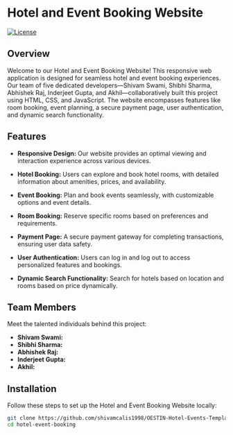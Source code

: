 # Hotel and Event Booking Website

[![License](https://img.shields.io/badge/license-MIT-blue.svg)](LICENSE)

## Overview

Welcome to our Hotel and Event Booking Website! This responsive web application is designed for seamless hotel and event booking experiences. Our team of five dedicated developers—Shivam Swami, Shibhi Sharma, Abhishek Raj, Inderjeet Gupta, and Akhil—collaboratively built this project using HTML, CSS, and JavaScript. The website encompasses features like room booking, event planning, a secure payment page, user authentication, and dynamic search functionality.

## Features

- **Responsive Design:** Our website provides an optimal viewing and interaction experience across various devices.

- **Hotel Booking:** Users can explore and book hotel rooms, with detailed information about amenities, prices, and availability.

- **Event Booking:** Plan and book events seamlessly, with customizable options and event details.

- **Room Booking:** Reserve specific rooms based on preferences and requirements.

- **Payment Page:** A secure payment gateway for completing transactions, ensuring user data safety.

- **User Authentication:** Users can log in and log out to access personalized features and bookings.

- **Dynamic Search Functionality:** Search for hotels based on location and rooms based on price dynamically.

## Team Members

Meet the talented individuals behind this project:

- **Shivam Swami:** 
- **Shibhi Sharma:** 
- **Abhishek Raj:** 
- **Inderjeet Gupta:** 
- **Akhil:**

## Installation

Follow these steps to set up the Hotel and Event Booking Website locally:

```bash
git clone https://github.com/shivamcalis1998/OESTIN-Hotel-Events-Template.git
cd hotel-event-booking
